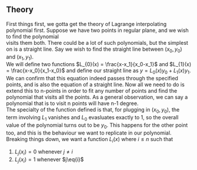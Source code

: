 ## Theory  
First things first, we gotta get the theory of Lagrange interpolating polynomial first. Suppose we have two points in regular plane, and we wish to find the polynomial  
visits them both. There could be a lot of such polynomials, but the simplest on is a straight line. Say we wish to find the straight line between $(x_0,y_0)$ and $(x_1,y_1)$.  
We will define two functions $L_{0}(x) = \frac{x-x_1}{x_0-x_1}$ and $L_{1}(x) = \frac{x-x_0}{x_1-x_0}$ and define our straight line as $y = L_{0}(x)y_{0}+L_{1}(x)y_{1}$.  
We can confirm that this equation indeed passes through the specified points, and is also the equation of a straight line. Now all we need to do is extend this to n-points in order to fit any number of points and find the polynomial that visits all the points. As a general observation, we can say a polynomial that is to visit n points will have n-1 degree.  
The specialty of the function defined is that, for plugging in $(x_0,y_0)$, the term involving $L_{1}$ vanishes and $L_{0}$ evasluates exactly to 1, so the overall value of the polynomial turns out to be $y_{0}$. This happens for the other point too, and this is the behaviour we want to replicate in our polynomial. Breaking things down, we want a function $L_{i}(x)$ where $i\leq{n}$ such that  
1. $L_{j}(x_{i}) = 0$ whenever $j\neq{i}$  
2. $L_{j}(x_{i}) = 1$ whenever $j\eq{i}$

